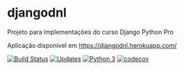 # djangodnl

Projeto para implementações do curso Django Python Pro

Aplicação disponível em https://djangodnl.herokuapp.com/

[![Build Status](https://www.travis-ci.com/danielngd/djangodnl.svg?branch=main)](https://www.travis-ci.com/danielngd/djangodnl)
[![Updates](https://pyup.io/repos/github/danielngd/djangodnl/shield.svg)](https://pyup.io/repos/github/danielngd/djangodnl/)
[![Python 3](https://pyup.io/repos/github/danielngd/djangodnl/python-3-shield.svg)](https://pyup.io/repos/github/danielngd/djangodnl/)
[![codecov](https://codecov.io/gh/danielngd/djangodnl/branch/master/graph/badge.svg?token=G4CijpjqOZ)](https://codecov.io/gh/danielngd/djangodnl)
